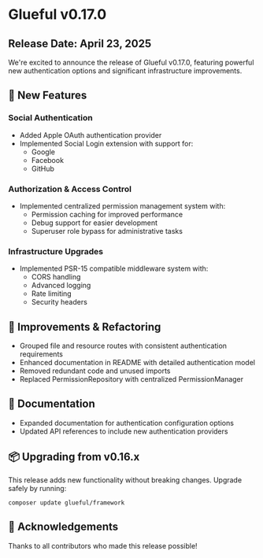 # Glueful v0.17.0

## Release Date: April 23, 2025

We're excited to announce the release of Glueful v0.17.0, featuring powerful new authentication options and significant infrastructure improvements.

## 🚀 New Features

### Social Authentication
- Added Apple OAuth authentication provider
- Implemented Social Login extension with support for:
  - Google
  - Facebook
  - GitHub

### Authorization & Access Control
- Implemented centralized permission management system with:
  - Permission caching for improved performance
  - Debug support for easier development
  - Superuser role bypass for administrative tasks

### Infrastructure Upgrades
- Implemented PSR-15 compatible middleware system with:
  - CORS handling
  - Advanced logging
  - Rate limiting
  - Security headers

## 🔧 Improvements & Refactoring
- Grouped file and resource routes with consistent authentication requirements
- Enhanced documentation in README with detailed authentication model
- Removed redundant code and unused imports
- Replaced PermissionRepository with centralized PermissionManager

## 📝 Documentation
- Expanded documentation for authentication configuration options
- Updated API references to include new authentication providers

## 📦 Upgrading from v0.16.x
This release adds new functionality without breaking changes. Upgrade safely by running:

```
composer update glueful/framework
```

## 🙏 Acknowledgements
Thanks to all contributors who made this release possible!